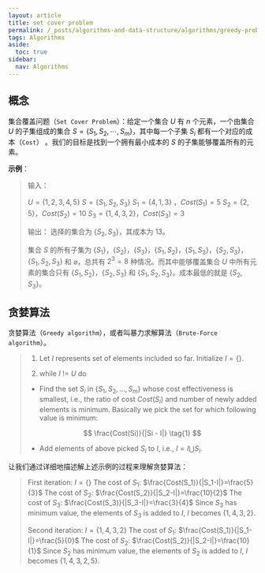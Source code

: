 ```yaml
---
layout: article
title: set cover problem
permalink: /_posts/algorithms-and-data-structure/algorithms/greedy-problem/2019-09-10-set-cover-problem
tags: Algorithms
aside:
  toc: true
sidebar:
  nav: Algorithms
---
```


<!--more-->

## 概念

集合覆盖问题（`Set Cover Problem`）：给定一个集合 $U$ 有 $n$ 个元素，一个由集合 $U$ 的子集组成的集合 $S=\{S_1, S_2, \cdots, S_m\}$，其中每一个子集 $S_i$ 都有一个对应的成本（`Cost`） 。我们的目标是找到一个拥有最小成本的 $S$ 的子集能够覆盖所有的元素。

**示例**：

> 输入：
>
> $U=\{1,2,3,4,5\}$
> $S=\{S_1, S_2, S_3\}$
> $S_1=\{4,1,3\}$ ，$Cost(S_1)=5$
> $S_2=\{2,5\}$，$Cost(S_2)=10$
> $S_3=\{1,4,3,2\}$，$Cost(S_3)=3$
>
> 输出：
> 选择的集合为 $\{S_2, S_3\}$，其成本为 $13$。
>
> 集合 $S$ 的所有子集为 $\{S_1\}$，$\{S_2\}$，$\{S_3\}$，$\{S_1, S_2\}$，$\{S_1, S_3\}$，$\{S_2, S_3\}$，$\{S_1, S_2, S_3\}$ 和 $\varnothing$，总共有 $2^3=8$ 种情况。而其中能够覆盖集合 $U$ 中所有元素的集合只有 $\{S_1, S_2\}$，$\{S_2, S_3\}$ 和 $\{S_1, S_2, S_3\}$。成本最低的就是 $\{S_2, S_3\}$。

## 贪婪算法

贪婪算法（`Greedy algorithm`），或者叫暴力求解算法（`Brute-Force algorithm`）。

>1. Let $I$ represents set of elements included so far.  Initialize $I = \{\}$.
>
>2. while $I$ != $U$ do
>
>   - Find the set $S_i$ in $\{S_1, S_2, \dots, S_m\}$ whose cost effectiveness is smallest, i.e., the ratio of cost $Cost(S_i)$ and number of newly added elements is minimum. 
>     Basically we pick the set for which following value is minimum: 
>
>   $$
>   \frac{Cost(Si)}{|Si - I|} \tag{1}
>   $$
>
>   - Add elements of above picked $S_i$ to $I$, i.e.,  $I = I \bigcup S_i$.

让我们通过详细地描述解上述示例的过程来理解贪婪算法：

>First iteration:
>$I=\{\}$
>The cost of $S_1$: $\frac{Cost(S_1)}{|S_1-I|}=\frac{5}{3}$
>The cost of $S_2$: $\frac{Cost(S_2)}{|S_2-I|}=\frac{10}{2}$
>The cost of $S_3$: $\frac{Cost(S_3)}{|S_3-I|}=\frac{3}{4}$
>Since $S_3$ has minimum value, the elements of $S_3$ is added to $I$, $I$ becomes $\{1,4,3,2\}$.
>
>Second iteration:
>$I=\{1,4,3,2\}$
>The cost of $S_1$: $\frac{Cost(S_1)}{|S_1-I|}=\frac{5}{0}$
>The cost of $S_2$: $\frac{Cost(S_2)}{|S_2-I|}=\frac{10}{1}$
>Since $S_2$ has minimum value, the elements of $S_2$ is added to $I$, $I$ becomes $\{1,4,3,2,5\}$.

